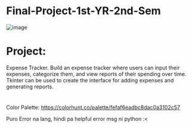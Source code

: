 # Final-Project-1st-YR-2nd-Sem

![image](https://github.com/ChristianJude23/Final-Project-1st-YR-2nd-Sem/assets/152279955/b62acedb-86c1-41e2-82eb-79f145e8fbd3)

# Project:
Expense Tracker. Build an expense tracker where users can input their expenses, categorize
them, and view reports of their spending over time. Tkinter can be used to create the interface for adding expenses and generating reports.

#

Color Palette:
https://colorhunt.co/palette/fefaf6eadbc8dac0a3102c57

Puro Error na lang, hindi pa helpful error msg ni python :<
